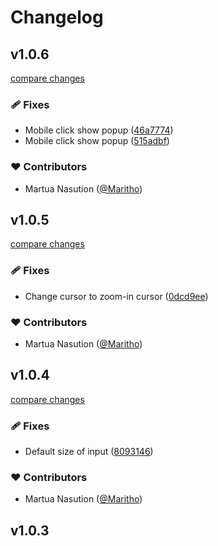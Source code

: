 # Changelog


## v1.0.6

[compare changes](https://github.com/Maritho/nuxt-zoom-gallery/compare/v1.0.5...v1.0.6)

### 🩹 Fixes

- Mobile click show popup ([46a7774](https://github.com/Maritho/nuxt-zoom-gallery/commit/46a7774))
- Mobile click show popup ([515adbf](https://github.com/Maritho/nuxt-zoom-gallery/commit/515adbf))

### ❤️ Contributors

- Martua Nasution ([@Maritho](https://github.com/Maritho))

## v1.0.5

[compare changes](https://github.com/Maritho/nuxt-zoom-gallery/compare/v1.0.4...v1.0.5)

### 🩹 Fixes

- Change cursor to zoom-in cursor ([0dcd9ee](https://github.com/Maritho/nuxt-zoom-gallery/commit/0dcd9ee))

### ❤️ Contributors

- Martua Nasution ([@Maritho](https://github.com/Maritho))

## v1.0.4

[compare changes](https://github.com/Maritho/nuxt-zoom-gallery/compare/v1.0.3...v1.0.4)

### 🩹 Fixes

- Default size of input ([8093146](https://github.com/Maritho/nuxt-zoom-gallery/commit/8093146))

### ❤️ Contributors

- Martua Nasution ([@Maritho](https://github.com/Maritho))

## v1.0.3

